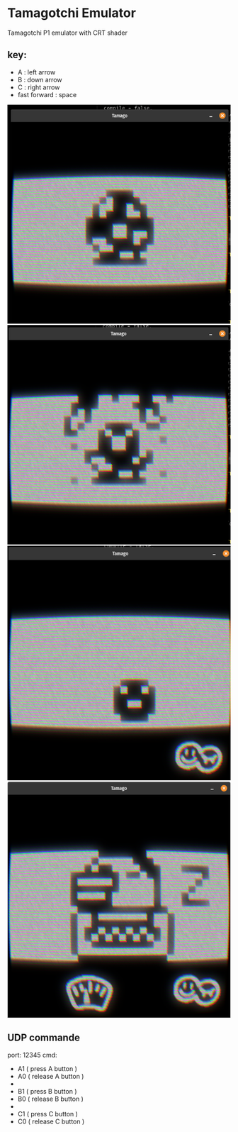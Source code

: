 # Tamagotchi Emulator

Tamagotchi P1 emulator with CRT shader

## key:
 - A : left arrow
 - B : down arrow
 - C : right arrow
 - fast forward : space

![1](screenshoot/1.png)
![2](screenshoot/2.png)
![3](screenshoot/3.png)
![4](screenshoot/4.png)


## UDP commande

 port: 12345
 cmd:
  - A1 ( press A button )
  - A0 ( release A button )
  - 
  - B1 ( press B button )
  - B0 ( release B button )
  - 
  - C1 ( press C button )
  - C0 ( release C button )
